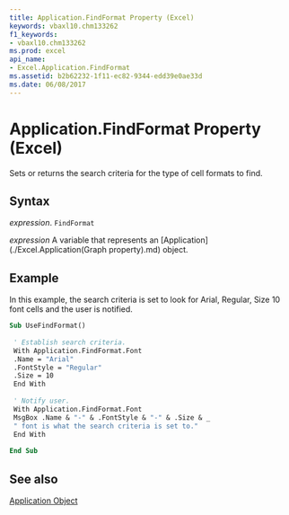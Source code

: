 ```yaml
---
title: Application.FindFormat Property (Excel)
keywords: vbaxl10.chm133262
f1_keywords:
- vbaxl10.chm133262
ms.prod: excel
api_name:
- Excel.Application.FindFormat
ms.assetid: b2b62232-1f11-ec82-9344-edd39e0ae33d
ms.date: 06/08/2017
---
```



# Application.FindFormat Property (Excel)

Sets or returns the search criteria for the type of cell formats to find.


## Syntax

 _expression_. `FindFormat`

 _expression_ A variable that represents an [Application](./Excel.Application(Graph property).md) object.


## Example

In this example, the search criteria is set to look for Arial, Regular, Size 10 font cells and the user is notified.


```vb
Sub UseFindFormat() 
 
 ' Establish search criteria. 
 With Application.FindFormat.Font 
 .Name = "Arial" 
 .FontStyle = "Regular" 
 .Size = 10 
 End With 
 
 ' Notify user. 
 With Application.FindFormat.Font 
 MsgBox .Name & "-" & .FontStyle & "-" & .Size & _ 
 " font is what the search criteria is set to." 
 End With 
 
End Sub
```


## See also


[Application Object](Excel.Application(object).md)

